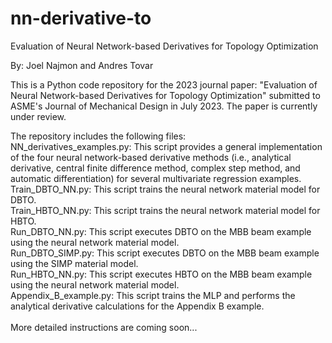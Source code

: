 # nn-derivative-to
Evaluation of Neural Network-based Derivatives for Topology Optimization

By: Joel Najmon and Andres Tovar

This is a Python code repository for the 2023 journal paper: "Evaluation of Neural Network-based Derivatives for Topology Optimization" submitted to ASME's Journal of Mechanical Design in July 2023. The paper is currently under review.

The repository includes the following files:
\
NN_derivatives_examples.py: This script provides a general implementation of the four neural network-based derivative methods (i.e., analytical derivative, central finite difference method, complex step method, and automatic differentiation) for several multivariate regression examples.
\
Train_DBTO_NN.py: This script trains the neural network material model for DBTO.
\
Train_HBTO_NN.py: This script trains the neural network material model for HBTO.
\
Run_DBTO_NN.py: This script executes DBTO on the MBB beam example using the neural network material model.
\
Run_DBTO_SIMP.py: This script executes DBTO on the MBB beam example using the SIMP material model.
\
Run_HBTO_NN.py: This script executes HBTO on the MBB beam example using the neural network material model.
\
Appendix_B_example.py: This script trains the MLP and performs the analytical derivative calculations for the Appendix B example.
\
\
More detailed instructions are coming soon...
